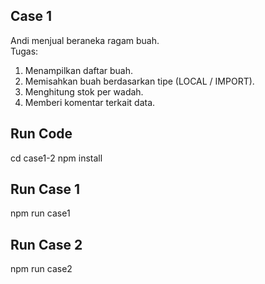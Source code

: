 ## Case 1

Andi menjual beraneka ragam buah.  
Tugas:

1. Menampilkan daftar buah.
2. Memisahkan buah berdasarkan tipe (LOCAL / IMPORT).
3. Menghitung stok per wadah.
4. Memberi komentar terkait data.


## Run Code
cd case1-2
npm install


## Run Case 1
npm run case1


## Run Case 2
npm run case2
